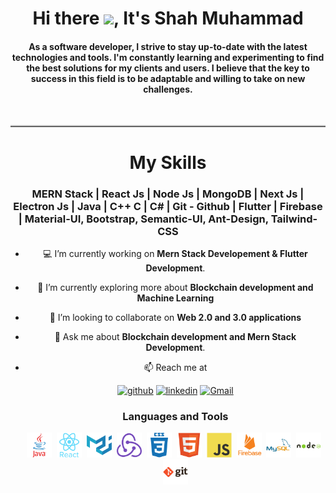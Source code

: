   <div align="center">
<h1 align="center">Hi there  <img src="https://media.giphy.com/media/hvRJCLFzcasrR4ia7z/giphy.gif" width="30px"/>, It's <b> Shah Muhammad </b></h1>

 
  <h4 align="center"> As a software developer, I strive to stay up-to-date with the latest technologies and tools. I'm constantly learning and experimenting to find the best solutions for my clients and users. I believe that the key to success in this field is to be adaptable and willing to take on new challenges. </h4> <br>
<hr style=" border-top: 2px solid #bbb">
<h1 align="center"> <b>My Skills</b> </h1>
<h3 align="center">MERN Stack | React Js | Node Js | MongoDB | Next Js | Electron Js | Java | C++ C | C# | Git - Github | Flutter | Firebase | Material-UI, Bootstrap, Semantic-UI, Ant-Design, Tailwind-CSS
</h3>
 
- 💻 I’m currently working on  **Mern Stack Developement & Flutter Development**. 
- 🧐 I’m currently exploring more about **Blockchain development and Machine Learning**
- 👯 I’m looking to collaborate on **Web 2.0 and 3.0 applications**  
- 💬 Ask me about **Blockchain development and Mern Stack Development**.  
- 📫 Reach me at <div> [<img src="https://img.icons8.com/nolan/64/github.png" alt='github' height='40'>](https://github.com/ShahMuhammad786) 
[<img src="https://img.icons8.com/nolan/64/linkedin.png" alt='linkedin' height='40'>](https://www.linkedin.com/in/shah-muhammad-786abc/)
[<img src="https://img.icons8.com/color-glass/48/000000/gmail.png" alt='Gmail' height='40'>](https://shah.bses19@iba-suk.edu.pk/)
  </div>
  
   ###  **Languages and Tools**
    <div>
  <img src="https://github.com/devicons/devicon/blob/master/icons/java/java-original-wordmark.svg" title="Java" alt="Java" width="40" height="40"/>&nbsp;
  <img src="https://github.com/devicons/devicon/blob/master/icons/react/react-original-wordmark.svg" title="React" alt="React" width="40" height="40"/>&nbsp;
  <img src="https://github.com/devicons/devicon/blob/master/icons/materialui/materialui-original.svg" title="Material UI" alt="Material UI" width="40" height="40"/>&nbsp;
  <img src="https://github.com/devicons/devicon/blob/master/icons/redux/redux-original.svg" title="Redux" alt="Redux " width="40" height="40"/>&nbsp;
  <img src="https://github.com/devicons/devicon/blob/master/icons/css3/css3-plain-wordmark.svg"  title="CSS3" alt="CSS" width="40" height="40"/>&nbsp;
  <img src="https://github.com/devicons/devicon/blob/master/icons/html5/html5-original.svg" title="HTML5" alt="HTML" width="40" height="40"/>&nbsp;
  <img src="https://github.com/devicons/devicon/blob/master/icons/javascript/javascript-original.svg" title="JavaScript" alt="JavaScript" width="40" height="40"/>&nbsp;
  <img src="https://github.com/devicons/devicon/blob/master/icons/firebase/firebase-plain-wordmark.svg" title="Firebase" alt="Firebase" width="40" height="40"/>&nbsp;
  <img src="https://github.com/devicons/devicon/blob/master/icons/mysql/mysql-original-wordmark.svg" title="MySQL"  alt="MySQL" width="40" height="40"/>&nbsp;
  <img src="https://github.com/devicons/devicon/blob/master/icons/nodejs/nodejs-original-wordmark.svg" title="NodeJS" alt="NodeJS" width="40" height="40"/>&nbsp;
  <img src="https://github.com/devicons/devicon/blob/master/icons/git/git-original-wordmark.svg" title="Git" **alt="Git" width="40" height="40"/>
</div>
